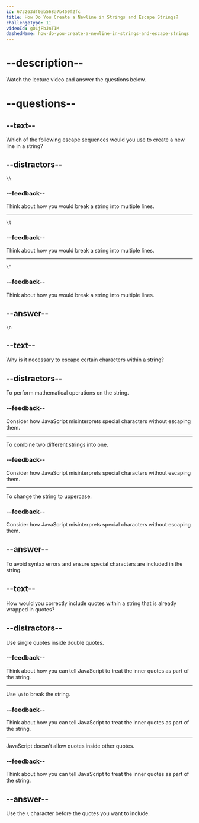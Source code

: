 ```yaml
---
id: 673263df0eb568a7b450f2fc
title: How Do You Create a Newline in Strings and Escape Strings?
challengeType: 11
videoId: gOLjFbJnTIM
dashedName: how-do-you-create-a-newline-in-strings-and-escape-strings
---
```


# --description--

Watch the lecture video and answer the questions below.

# --questions--

## --text--

Which of the following escape sequences would you use to create a new line in a string?

## --distractors--

`\\`

### --feedback--

Think about how you would break a string into multiple lines.

---

`\t`

### --feedback--

Think about how you would break a string into multiple lines.

---

`\"`

### --feedback--

Think about how you would break a string into multiple lines.

## --answer--

`\n`

## --text--

Why is it necessary to escape certain characters within a string?

## --distractors--

To perform mathematical operations on the string.

### --feedback--

Consider how JavaScript misinterprets special characters without escaping them.

---

To combine two different strings into one.

### --feedback--

Consider how JavaScript misinterprets special characters without escaping them.

---

To change the string to uppercase.

### --feedback--

Consider how JavaScript misinterprets special characters without escaping them.

## --answer--

To avoid syntax errors and ensure special characters are included in the string.

## --text--

How would you correctly include quotes within a string that is already wrapped in quotes?

## --distractors--

Use single quotes inside double quotes.

### --feedback--

Think about how you can tell JavaScript to treat the inner quotes as part of the string.

---

Use `\n` to break the string.

### --feedback--

Think about how you can tell JavaScript to treat the inner quotes as part of the string.

---

JavaScript doesn't allow quotes inside other quotes.

### --feedback--

Think about how you can tell JavaScript to treat the inner quotes as part of the string.

## --answer--

Use the `\` character before the quotes you want to include.

